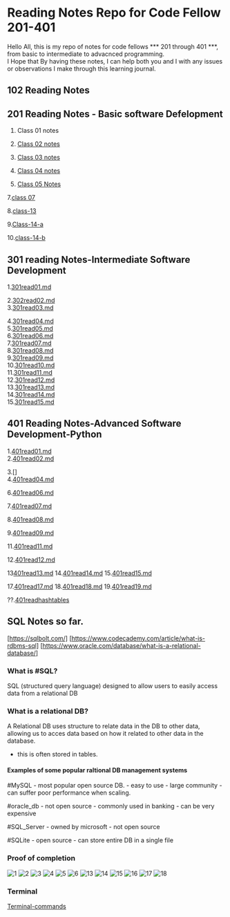 
# Reading Notes Repo for Code Fellow 201-401



<p> Hello All, this is my repo of notes for code fellows *** 201 through 401 ***, from basic to intermediate to advacnced programming.<br>
I Hope that By having these notes, I can help both you and I with any issues or observations I make through this learning journal.</p>

## 102 Reading Notes











## 201 Reading Notes - Basic software Defelopment

1. Class 01 notes



2. [Class 02 notes](201class-02.md) 

3. [Class 03 notes](class-03.md)

4. [Class 04 notes](class-04.md)

5. [Class 05 Notes](class-05.md)





7.[class 07 ](class-07.md)





8.[class-13](class13.md)

9.[Class-14-a](class14a.md)

10.[class-14-b](class14b.md)




## 301 reading Notes-Intermediate Software Development

1.[301read01.md](301read01.md)<br>

2.[302read02.md](301read02.md)<br>
3.[301read03.md](301read03.md)<br>

4.[301read04.md](301read04.md)<br>
5.[301read05.md](301read05.md)<br>
6.[301read06.md](301read06.md)<br>
7.[301read07.md](301read07.md)<br>
8.[301read08.md](301read08.md)<br>
9.[301read09.md](301read09.md)<br>
10.[301read10.md](301read10.md)<br>
11.[301read11.md](301read11.md)<br>
12.[301read12.md](301read12.md)<br>
13.[301read13.md](301read13.md)<br>
14.[301read14.md](301read14.md)<br>
15.[301read15.md](301read15.md)





## 401 Reading Notes-Advanced Software Development-Python
1.[401read01.md](401read01.md)<br>
2.[401read02.md](401read02.md)<br>

3.[]<br>
4.[401read04.md](401read04.md)

6.[401read06.md](401read06.md)

7.[401read07.md](401read07.md)

8.[401read08.md](401read08.md)

9.[401read09.md](401read09.md)

11.[401read11.md](401read11.md)

12.[401read12.md](401read12.md)

13[401read13.md](401read13.md)
14.[401read14.md](401read14.md)
15.[401read15.md](401read15.md)

17.[401read17.md](401read17.md)
18.[401read18.md](401read18.md)
19.[401read19.md](401read19.md)






??.[401readhashtables](401readhashtable.md)









## SQL Notes so far. 
[https://sqlbolt.com/] 
[https://www.codecademy.com/article/what-is-rdbms-sql]
[https://www.oracle.com/database/what-is-a-relational-database/]

### What is #SQL?

SQL (structured query language) designed to allow users to easily access data from a relational DB

### What is a relational DB?
A Relational DB uses structure to relate data in the DB to other data, allowing us to acces data based on how it related to other data in the database. 

- this is often stored in tables.

#### Examples of some popular raltional DB management systems

#MySQL
	- most popular open source DB. 
	- easy to use
	- large community
	- can suffer poor performance when scaling. 

#oracle_db 
	- not open source
	- commonly used in banking
	- can be very expensive
	
#SQL_Server
	- owned by microsoft
	- not open source

#SQLite
	- open source
	- can store entire DB in a single file
	

  ### Proof of completion 

  ![1](./Screenshots/lesson-1-sqlbolt.png)
  ![2](./Screenshots/lesson-2-sqlbolt.png)
  ![3](./Screenshots/lesson-3-sqlbolt.png)
  ![4](./Screenshots/lesson-4-sqlbolt.png)
  ![5](./Screenshots/lesson-5-sqlbolt.png)
  ![6](./Screenshots/lesson-6-snip%20sqlbolt.png)
  ![13](./Screenshots/lesson-13-sqlbolt.png)
  ![14](./Screenshots/lesson-14-sqlbolt.png)
  ![15](./Screenshots/lesson-15-sqlbolt.png)
  ![16](./Screenshots/lesson-16-sqlbolt.png)
  ![17](./Screenshots/lesson-17-sqlbolt.png)
  ![18](./Screenshots/lesson-18-sqlbolt.png)

  ### Terminal 

  [Terminal-commands](./Terminal.md)